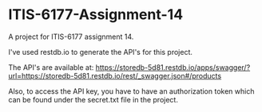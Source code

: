 # ITIS-6177-Assignment-14
A project for ITIS-6177 assignment 14.

I've used restdb.io to generate the API's for this project.

The API's are available at: https://storedb-5d81.restdb.io/apps/swagger/?url=https://storedb-5d81.restdb.io/rest/_swagger.json#/products

Also, to access the API key, you have to have an authorization token which can be found under the secret.txt file in the project.